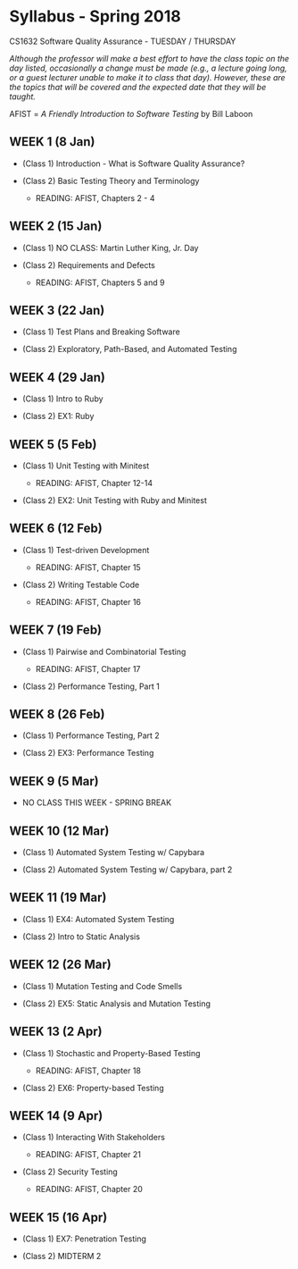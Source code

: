 # Syllabus - Spring 2018
CS1632 Software Quality Assurance - TUESDAY / THURSDAY 

_Although the professor will make a best effort to have the class topic on the day listed, occasionally a change must be made (e.g., a lecture going long, or a guest lecturer unable to make it to class that day).  However, these are the topics that will be covered and the expected date that they will be taught._

AFIST = _A Friendly Introduction to Software Testing_ by Bill Laboon

## WEEK 1 (8 Jan)
* (Class 1) Introduction - What is Software Quality Assurance?

* (Class 2)  Basic Testing Theory and Terminology
  * READING: AFIST, Chapters 2 - 4

## WEEK 2 (15 Jan)

* (Class 1) NO CLASS: Martin Luther King, Jr. Day 

* (Class 2) Requirements and Defects
  * READING: AFIST, Chapters 5 and 9

## WEEK 3 (22 Jan)

* (Class 1) Test Plans and Breaking Software 

* (Class 2) Exploratory, Path-Based, and Automated Testing

## WEEK 4 (29 Jan)

* (Class 1) Intro to Ruby
  
* (Class 2) EX1: Ruby

## WEEK 5 (5 Feb)

* (Class 1) Unit Testing with Minitest
  * READING: AFIST, Chapter 12-14
  
* (Class 2) EX2: Unit Testing with Ruby and Minitest

## WEEK 6 (12 Feb)

* (Class 1) Test-driven Development
  * READING: AFIST, Chapter 15
  
* (Class 2) Writing Testable Code
  * READING: AFIST, Chapter 16

## WEEK 7 (19 Feb)

* (Class 1) Pairwise and Combinatorial Testing
  * READING: AFIST, Chapter 17

* (Class 2) Performance Testing, Part 1

## WEEK 8 (26 Feb)

* (Class 1) Performance Testing, Part 2 

* (Class 2) EX3: Performance Testing

## WEEK 9 (5 Mar)

* NO CLASS THIS WEEK - SPRING BREAK

## WEEK 10 (12 Mar)

* (Class 1) Automated System Testing w/ Capybara

* (Class 2) Automated System Testing w/ Capybara, part 2

## WEEK 11 (19 Mar)

* (Class 1) EX4: Automated System Testing

* (Class 2) Intro to Static Analysis

## WEEK 12 (26 Mar)

* (Class 1) Mutation Testing and Code Smells

* (Class 2) EX5: Static Analysis and Mutation Testing

## WEEK 13 (2 Apr)

* (Class 1) Stochastic and Property-Based Testing
  * READING: AFIST, Chapter 18 

* (Class 2) EX6: Property-based Testing

## WEEK 14 (9 Apr)

* (Class 1) Interacting With Stakeholders
  * READING: AFIST, Chapter 21

* (Class 2) Security Testing
  * READING: AFIST, Chapter 20

## WEEK 15 (16 Apr)

* (Class 1) EX7: Penetration Testing

* (Class 2) MIDTERM 2









